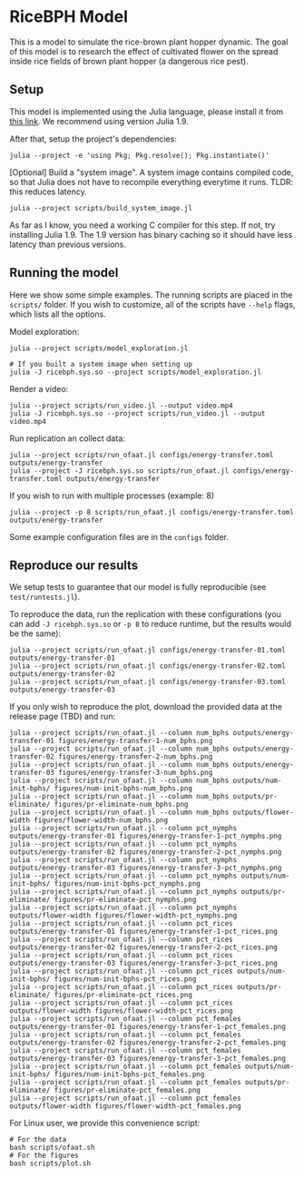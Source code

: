 # RiceBPH Model

This is a model to simulate the rice-brown plant hopper dynamic.
The goal of this model is to research the effect of cultivated flower on the spread inside rice fields of brown plant hopper (a dangerous rice pest).

## Setup

This model is implemented using the Julia language, please install it from [this link](https://julialang.org/downloads/). We recommend using version Julia 1.9.

After that, setup the project's dependencies:
```shell
julia --project -e 'using Pkg; Pkg.resolve(); Pkg.instantiate()'
```

[Optional] Build a "system image". A system image contains compiled code, so that Julia does not have to recompile everything everytime it runs. TLDR: this reduces latency.
```shell
julia --project scripts/build_system_image.jl
```
As far as I know, you need a working C compiler for this step. If not, try installing Julia 1.9. The 1.9 version has binary caching so it should have less latency than previous versions.

## Running the model

Here we show some simple examples.
The running scripts are placed in the `scripts/` folder.
If you wish to customize, all of the scripts have `--help` flags, which lists all the options.

Model exploration:
```shell
julia --project scripts/model_exploration.jl

# If you built a system image when setting up
julia -J ricebph.sys.so --project scripts/model_exploration.jl
```

Render a video:
```shell
julia --project scripts/run_video.jl --output video.mp4
julia -J ricebph.sys.so --project scripts/run_video.jl --output video.mp4
```

Run replication an collect data:
```shell
julia --project scripts/run_ofaat.jl configs/energy-transfer.toml outputs/energy-transfer
julia --project -J ricebph.sys.so scripts/run_ofaat.jl configs/energy-transfer.toml outputs/energy-transfer
```
If you wish to run with multiple processes (example: 8)
```shell
julia --project -p 8 scripts/run_ofaat.jl configs/energy-transfer.toml outputs/energy-transfer
```
Some example configuration files are in the `configs` folder.

## Reproduce our results

We setup tests to guarantee that our model is fully reproducible (see `test/runtests.jl`).

To reproduce the data, run the replication with these configurations (you can add `-J ricebph.sys.so` or `-p 8` to reduce runtime, but the results would be the same):
```shell
julia --project scripts/run_ofaat.jl configs/energy-transfer-01.toml outputs/energy-transfer-01
julia --project scripts/run_ofaat.jl configs/energy-transfer-02.toml outputs/energy-transfer-02
julia --project scripts/run_ofaat.jl configs/energy-transfer-03.toml outputs/energy-transfer-03
```

If you only wish to reproduce the plot, download the provided data at the release page (TBD) and run:
```shell
julia --project scripts/run_ofaat.jl --column num_bphs outputs/energy-transfer-01 figures/energy-transfer-1-num_bphs.png
julia --project scripts/run_ofaat.jl --column num_bphs outputs/energy-transfer-02 figures/energy-transfer-2-num_bphs.png
julia --project scripts/run_ofaat.jl --column num_bphs outputs/energy-transfer-03 figures/energy-transfer-3-num_bphs.png
julia --project scripts/run_ofaat.jl --column num_bphs outputs/num-init-bphs/ figures/num-init-bphs-num_bphs.png
julia --project scripts/run_ofaat.jl --column num_bphs outputs/pr-eliminate/ figures/pr-eliminate-num_bphs.png
julia --project scripts/run_ofaat.jl --column num_bphs outputs/flower-width figures/flower-width-num_bphs.png
julia --project scripts/run_ofaat.jl --column pct_nymphs outputs/energy-transfer-01 figures/energy-transfer-1-pct_nymphs.png
julia --project scripts/run_ofaat.jl --column pct_nymphs outputs/energy-transfer-02 figures/energy-transfer-2-pct_nymphs.png
julia --project scripts/run_ofaat.jl --column pct_nymphs outputs/energy-transfer-03 figures/energy-transfer-3-pct_nymphs.png
julia --project scripts/run_ofaat.jl --column pct_nymphs outputs/num-init-bphs/ figures/num-init-bphs-pct_nymphs.png
julia --project scripts/run_ofaat.jl --column pct_nymphs outputs/pr-eliminate/ figures/pr-eliminate-pct_nymphs.png
julia --project scripts/run_ofaat.jl --column pct_nymphs outputs/flower-width figures/flower-width-pct_nymphs.png
julia --project scripts/run_ofaat.jl --column pct_rices outputs/energy-transfer-01 figures/energy-transfer-1-pct_rices.png
julia --project scripts/run_ofaat.jl --column pct_rices outputs/energy-transfer-02 figures/energy-transfer-2-pct_rices.png
julia --project scripts/run_ofaat.jl --column pct_rices outputs/energy-transfer-03 figures/energy-transfer-3-pct_rices.png
julia --project scripts/run_ofaat.jl --column pct_rices outputs/num-init-bphs/ figures/num-init-bphs-pct_rices.png
julia --project scripts/run_ofaat.jl --column pct_rices outputs/pr-eliminate/ figures/pr-eliminate-pct_rices.png
julia --project scripts/run_ofaat.jl --column pct_rices outputs/flower-width figures/flower-width-pct_rices.png
julia --project scripts/run_ofaat.jl --column pct_females outputs/energy-transfer-01 figures/energy-transfer-1-pct_females.png
julia --project scripts/run_ofaat.jl --column pct_females outputs/energy-transfer-02 figures/energy-transfer-2-pct_females.png
julia --project scripts/run_ofaat.jl --column pct_females outputs/energy-transfer-03 figures/energy-transfer-3-pct_females.png
julia --project scripts/run_ofaat.jl --column pct_females outputs/num-init-bphs/ figures/num-init-bphs-pct_females.png
julia --project scripts/run_ofaat.jl --column pct_females outputs/pr-eliminate/ figures/pr-eliminate-pct_females.png
julia --project scripts/run_ofaat.jl --column pct_females outputs/flower-width figures/flower-width-pct_females.png
```

For Linux user, we provide this convenience script:
```shell
# For the data
bash scripts/ofaat.sh
# For the figures
bash scripts/plot.sh
```
